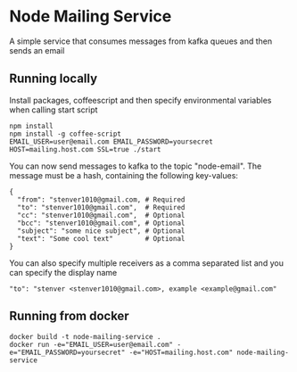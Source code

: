 # Node Mailing Service

A simple service that consumes messages from kafka queues and then sends an email

## Running locally
Install packages, coffeescript and then specify environmental variables when calling start script
```
npm install
npm install -g coffee-script
EMAIL_USER=user@email.com EMAIL_PASSWORD=yoursecret HOST=mailing.host.com SSL=true ./start
```
You can now send messages to kafka to the topic "node-email". The message must be a hash, containing the following key-values:
```
{
  "from": "stenver1010@gmail.com, # Required
  "to": "stenver1010@gmail.com",  # Required
  "cc": "stenver1010@gmail.com",  # Optional
  "bcc": "stenver1010@gmail.com", # Optional
  "subject": "some nice subject", # Optional
  "text": "Some cool text"        # Optional
}
```

You can also specify multiple receivers as a comma separated list and you can specify the display name
```
"to": "stenver <stenver1010@gmail.com>, example <example@gmail.com"
```

## Running from docker

```
docker build -t node-mailing-service .
docker run -e="EMAIL_USER=user@email.com" -e="EMAIL_PASSWORD=yoursecret" -e="HOST=mailing.host.com" node-mailing-service
```
